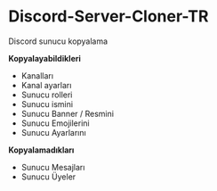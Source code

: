 # Discord-Server-Cloner-TR
Discord sunucu kopyalama

**Kopyalayabildikleri**
+ Kanalları
+ Kanal ayarları
+ Sunucu rolleri
+ Sunucu ismini
+ Sunucu Banner / Resmini
+ Sunucu Emojilerini
+ Sunucu Ayarlarını

**Kopyalamadıkları**
- Sunucu Mesajları
- Sunucu Üyeler
